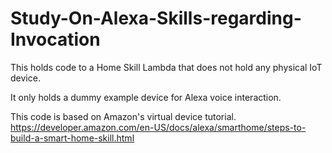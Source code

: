 # Study-On-Alexa-Skills-regarding-Invocation

This holds code to a Home Skill Lambda that does not hold any physical IoT device. 

It only holds a dummy example device for Alexa voice interaction.

This code is based on Amazon's virtual device tutorial.
https://developer.amazon.com/en-US/docs/alexa/smarthome/steps-to-build-a-smart-home-skill.html
